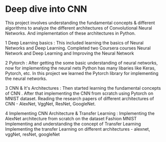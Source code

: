 # Deep dive into CNN

This project involves understanding the fundamental concepts & different algorithms to analyze the different architectures of Convolutional Neural Networks. And implementation of these architectures in Python.

1 Deep Learning basics :
This included learning the basics of Neural Networks and Deep Learning. 
Completed two Coursera courses Neural Network and Deep Learning and Improving the Neural Network

2 Pytorch :
After getting the some basic understanding of neural networks, now for implementing the neural nets Python has many libaries like Keras, Pytorch, etc.
In this project we learned the Pytorch library for implementing the neural networks.

3 CNN & It's Architectures :
Then started learning the fundamental concepts of CNN .
After that implementing the CNN from scratch using Pytorch on MNIST dataset.
Reading the research papers of different architectures of CNN - AlexNet, VggNet, ResNet, GoogleNet.

4 Implementing CNN Architecture & Transfer Learning :
Implementing the AlexNet architecture from scratch on the dataset Fashion MNIST
Implementing and understanding the concept of Transfer Learning
Implementing the transfer Learning on different architectures - alexnet, vggNet, resNet, googleNet
